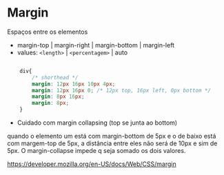 # Margin

Espaços entre os elementos

- margin-top | margin-right | margin-bottom | margin-left
- values: `<length>` | `<percentagem>` | auto

```css 

    div{
        /* shorthead */
        margin: 12px 16px 10px 4px;
        margin: 12px 16px 0; /* 12px top, 16px left, 0px bottom */
        margin: 8px 16px;
        margin: 8px;
    }

```

* Cuidado com margin collapsing (top se junta ao bottom)

quando o elemento um está com margin-bottom de 5px e o
de baixo está com margem-top de 5px, a distância entre eles não será de 10px e sim de 5px. O margin-collapse impede q seja somado os dois valores.

https://developer.mozilla.org/en-US/docs/Web/CSS/margin